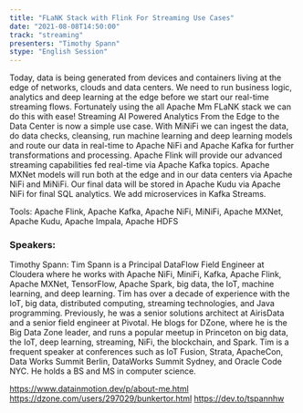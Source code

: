 ```yaml
---
title: "FLaNK Stack with Flink For Streaming Use Cases"
date: "2021-08-08T14:50:00" 
track: "streaming"
presenters: "Timothy Spann"
stype: "English Session"
---
```

Today, data is being generated from devices and containers living at the edge of networks, clouds and data centers. We need to run business logic, analytics and deep learning at the edge before we start our real-time streaming flows. Fortunately using the all Apache Mm FLaNK stack we can do this with ease! Streaming AI Powered Analytics From the Edge to the Data Center is now a simple use case. With MiNiFi we can ingest the data, do data checks, cleansing, run machine learning and deep learning models and route our data in real-time to Apache NiFi and Apache Kafka for further transformations and processing. Apache Flink will provide our advanced streaming capabilities fed real-time via Apache Kafka topics. Apache MXNet models will run both at the edge and in our data centers via Apache NiFi and MiNiFi. Our final data will be stored in Apache Kudu via Apache NiFi for final SQL analytics. We add microservices in Kafka Streams.

Tools:
Apache Flink, Apache Kafka, Apache NiFi, MiNiFi, Apache MXNet, Apache Kudu, Apache Impala, Apache HDFS
 ### Speakers: 
 Timothy Spann: Tim Spann is a Principal DataFlow Field Engineer at Cloudera where he works with Apache NiFi, MiniFi, Kafka, Apache Flink, Apache MXNet, TensorFlow, Apache Spark, big data, the IoT, machine learning, and deep learning. Tim has over a decade of experience with the IoT, big data, distributed computing, streaming technologies, and Java programming. Previously, he was a senior solutions architect at AirisData and a senior field engineer at Pivotal. He blogs for DZone, where he is the Big Data Zone leader, and runs a popular meetup in Princeton on big data, the IoT, deep learning, streaming, NiFi, the blockchain, and Spark. Tim is a frequent speaker at conferences such as IoT Fusion, Strata, ApacheCon, Data Works Summit Berlin, DataWorks Summit Sydney, and Oracle Code NYC. He holds a BS and MS in computer science.

https://www.datainmotion.dev/p/about-me.html
https://dzone.com/users/297029/bunkertor.html
https://dev.to/tspannhw